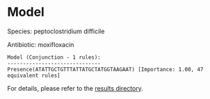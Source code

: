 
# Model

Species: peptoclostridium difficile

Antibiotic: moxifloxacin

```
Model (Conjunction - 1 rules):
------------------------------
Presence(ATATTGCTGTTTATTATGCTATGGTAAGAAT) [Importance: 1.00, 47 equivalent rules]

```

For details, please refer to the [results directory](../../../../../results/scm_b/peptoclostridium%20difficile/moxifloxacin/repeat_3/).

